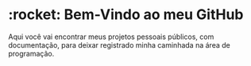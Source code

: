 <h1>:rocket: Bem-Vindo ao meu GitHub</h1>
<p>Aqui você vai encontrar meus projetos pessoais públicos, com documentação, para deixar registrado minha caminhada na área de programação.</p>
